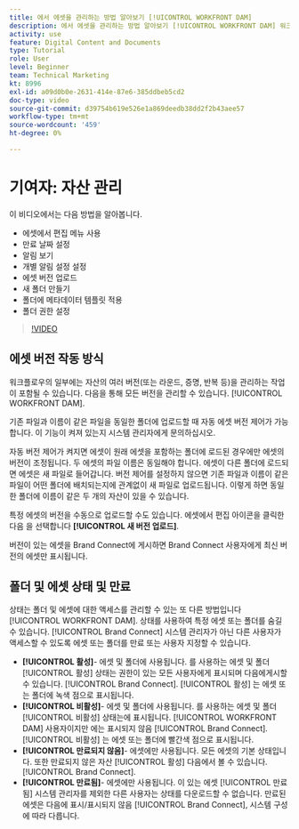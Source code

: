```yaml
---
title: 에서 에셋을 관리하는 방법 알아보기 [!UICONTROL WORKFRONT DAM]
description: 에서 에셋을 관리하는 방법 알아보기 [!UICONTROL WORKFRONT DAM] 워크플로우를 개선합니다.
activity: use
feature: Digital Content and Documents
type: Tutorial
role: User
level: Beginner
team: Technical Marketing
kt: 8996
exl-id: a09d0b0e-2631-414e-87e6-385ddbeb5cd2
doc-type: video
source-git-commit: d39754b619e526e1a869deedb38dd2f2b43aee57
workflow-type: tm+mt
source-wordcount: '459'
ht-degree: 0%

---
```


# 기여자: 자산 관리

이 비디오에서는 다음 방법을 알아봅니다.

* 에셋에서 편집 메뉴 사용
* 만료 날짜 설정
* 알림 보기
* 개별 알림 설정 설정
* 에셋 버전 업로드
* 새 폴더 만들기
* 폴더에 메타데이터 템플릿 적용
* 폴더 권한 설정

>[!VIDEO](https://video.tv.adobe.com/v/335256/?quality=12)

## 에셋 버전 작동 방식

워크플로우의 일부에는 자산의 여러 버전(또는 라운드, 증명, 반복 등)을 관리하는 작업이 포함될 수 있습니다. 다음을 통해 모든 버전을 관리할 수 있습니다. [!UICONTROL WORKFRONT DAM].

기존 파일과 이름이 같은 파일을 동일한 폴더에 업로드할 때 자동 에셋 버전 제어가 가능합니다. 이 기능이 켜져 있는지 시스템 관리자에게 문의하십시오.

자동 버전 제어가 켜지면 에셋이 원래 에셋을 포함하는 폴더에 로드된 경우에만 에셋의 버전이 조정됩니다. 두 에셋의 파일 이름은 동일해야 합니다. 에셋이 다른 폴더에 로드되면 에셋은 새 파일로 들어갑니다.
버전 제어를 설정하지 않으면 기존 파일과 이름이 같은 파일이 어떤 폴더에 배치되는지에 관계없이 새 파일로 업로드됩니다. 이렇게 하면 동일한 폴더에 이름이 같은 두 개의 자산이 있을 수 있습니다.

특정 에셋의 버전을 수동으로 업로드할 수도 있습니다. 에셋에서 편집 아이콘을 클릭한 다음 을 선택합니다 **[!UICONTROL 새 버전 업로드]**.

버전이 있는 에셋을 Brand Connect에 게시하면 Brand Connect 사용자에게 최신 버전의 에셋만 표시됩니다.

## 폴더 및 에셋 상태 및 만료

상태는 폴더 및 에셋에 대한 액세스를 관리할 수 있는 또 다른 방법입니다 [!UICONTROL WORKFRONT DAM]. 상태를 사용하여 특정 에셋 또는 폴더를 숨길 수 있습니다. [!UICONTROL Brand Connect] 시스템 관리자가 아닌 다른 사용자가 액세스할 수 있도록 에셋 또는 폴더를 만료 또는 사용자 지정할 수 있습니다.

* **[!UICONTROL 활성]**- 에셋 및 폴더에 사용됩니다. 를 사용하는 에셋 및 폴더 [!UICONTROL 활성] 상태는 권한이 있는 모든 사용자에게 표시되며 다음에게시할 수 있습니다. [!UICONTROL Brand Connect]. [!UICONTROL 활성] 는 에셋 또는 폴더에 녹색 점으로 표시됩니다.
* **[!UICONTROL 비활성]**- 에셋 및 폴더에 사용됩니다. 를 사용하는 에셋 및 폴더 [!UICONTROL 비활성] 상태는에 표시됩니다. [!UICONTROL WORKFRONT DAM] 사용자이지만 에는 표시되지 않음 [!UICONTROL Brand Connect]. [!UICONTROL 비활성] 는 에셋 또는 폴더에 빨간색 점으로 표시됩니다.
* **[!UICONTROL 만료되지 않음]**- 에셋에만 사용됩니다. 모든 에셋의 기본 상태입니다. 또한 만료되지 않은 자산 [!UICONTROL 활성] 다음에서 볼 수 있습니다. [!UICONTROL Brand Connect].
* **[!UICONTROL 만료됨]**- 에셋에만 사용됩니다. 이 있는 에셋 [!UICONTROL 만료됨] 시스템 관리자를 제외한 다른 사용자는 상태를 다운로드할 수 없습니다. 만료된 에셋은 다음에 표시/표시되지 않음 [!UICONTROL Brand Connect], 시스템 구성에 따라 다릅니다.
